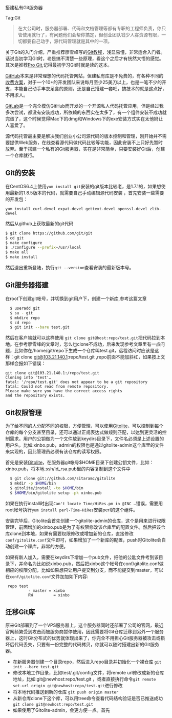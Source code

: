 搭建私有Git服务器

Tag:Git

>在大公司时，服务器部署、代码和文档管理等都有专职的工程师负责，你只管使用就行了，有问题他们会帮你搞定，但创业团队钱少人寡资源有限，一切都要自己动手，源代码管理就是其中的一项。

关于Git的入门介绍，严重推荐廖雪峰写的[Git教程](http://www.liaoxuefeng.com/wiki/0013739516305929606dd18361248578c67b8067c8c017b000)，浅显易懂，非常适合入门者。话说当初学习Git时，老是搞不清楚一些原理，看这个之后才有恍然大悟的感觉。其次是推荐[Pro Git](http://ikandou.com/book/7188000/),记得最初学习Git时就是读的这本。

[GitHub](https://github.com)本来是非常理想的代码托管网站，但建私有库是不免费的，有各种不同的[收费方案](https://github.com/pricing)，对于一个10+的开发团队来说每月至少25美刀以上，也是一笔不少的开支，本能自己动手丰衣足食的原则，还是自己搭建一套吧，搞技术的就是这点好，不用求人。

[GitLab](http://gitlab.org/)是一个完全模仿GitHub而开发的一个开源私人代码托管应用，但是经过我多次尝试，都没有安装成功，所依赖的东西实在太多了，有一个组件安装不成功就完蛋了，这个时候觉得Mac下的dmg和Windows下的exe安装方式实在太他妈让人喜爱了。

源代码托管最主要是解决我们创业小公司源代码的版本控制和管理，刚开始并不需要提供Web服务，在线查看源代码做代码比较等功能，因此安装不上只好先暂时放弃。至于搭建一个私有的Git服务器，实在是非常简单，只要安装好Git后，创建一个仓库就行。


## Git的安装
在CentOS6.4上使用`yum install git`安装的git版本比较老，是1.7.1的，如果想使用最新的1.8.5版本的代码，就需要自己手动编辑源代码安装 ，首先安装一些需要的开发包：

```
yum install curl-devel expat-devel gettext-devel openssl-devel zlib-devel
```

然后从github上获取最新的git代码 
```bash
$ git clone https://github.com/git/git
$ cd git
$ make configure
$ ./configure --prefix=/usr/local
$ make all
$ make install
```

然后退出重新登陆，执行`git --version`查看安装的最新版本号。

## Git服务器搭建

在root下创建git帐号，并切换到git用户下，创建一个新库,参考这篇文章
```bash
  $ useradd git
  $ su - git
  $ mkdire repo
  $ cd repo
  $ git init --bare test.git  
```
  然后在客户端就可以这样使用 `git clone git@host:repo/test.git`把代码拉到本地。在参考廖雪峰的文章时，怎么也clone不成功，后来发现参考文章里有一点问题，比如你在/home/git/repo下生成一个仓库叫test.git，远程访问时应该是这样：git clone git@103.21.140.1:repo/test.git  ,repo前面不能加斜杠，如果按上文那样会报如下错误：

```
git clone git@103.21.140.1:/repo/test.git
Cloning into 'test'…
fatal: '/repo/test.git' does not appear to be a git repository
fatal: Could not read from remote repository.
Please make sure you have the correct access rights
and the repository exists.
```
## Git权限管理

为了给不同的人分配不同的权限，方便管理，可以使用[Gitolite](https://github.com/sitaramc/gitolite/)，可以控制到每个仓库的每个分支甚至目录，还可以通过正规表达式做规则匹配，以达到更灵活的控制需求。用户的公钥做为一个文件放到keydirs目录下，文件名必须是上述设置的用户名，比如:xinbo.pub，admin的权限也是通过gitolite-admin这个库里的文件来实现的，因此管理员必须有该仓库的读写权限。

首先是安装[Gitolite](https://github.com/sitaramc/gitolite/)，在服务器git帐号$HOME目录下创建公钥文件，比如：xinbo.pub，将本地.ssh/id_rsa.pub里的内容复制到这个文件中

```bash
  $ git clone git://github.com/sitaramc/gitolite
  $ mkdir -p $HOME/bin
  $ gitolite/install -to $HOME/bin
  $ $HOME/bin/gitolite setup -pk xinbo.pub
```
  如果在执行install时出现`Can't locate Time/HiRes.pm in @INC …`错误，需要用root帐号执行`yum install perl-Time-HiRes`安装perl的这个组件。

安装完毕后，Gitolite会首先创建一个gitolite-admin的仓库，这个是用来进行权限管理，前面增加的xinbo.pub是为了有权限修改该仓库里的配置文件。然后把该仓库clone到本地，如果有需要权限修改或增加新的仓库，直接修改`conf/gitolite.conf`文件即可，如果增加了一个新库的配置，push时Gitolite会自动创建一个祼库，非常的方便。

如果有新人加入，需要在keydirs下增加一个pub文件，把他的公匙文件考到该目录下，并命名为比如说xinbo.pub，然后把xinbo这个帐号在conf/gitolite.conf做相应的权限分配，比如如果想只让用户提交到分支，而不能提交到master，可以在`conf/gitolite.conf`文件加加如下内容: 

```
 repo test
          - master = xinbo
          RW         = xinbo
```

## 迁移Git库

原来Git部署到了一个VPS服务器上，这个服务器同时还部署了公司的官网，最近官网频繁受到攻击而被服务商暂停使用，因此需要将Git仓库迁移到另外一个服务器上，这时Git分布式的优势就体现出来了，你完全不用担心Git服务器被攻击或损坏后代码丢失，只要有一份完整的代码拷贝，你就可以随时搭建出新的Git服务器。

* 在新服务器创建一个目录repo，然后进入repo目录并初始化一个裸仓库 `git init --bare test.git`
* 修改本地工作目录，比如test/.git/config文件，将remote url修改成新的仓库地址，比如:git@newhost:repo/test.git ，或者直接执行命令`git remote set-url origin git@newhost:repo/test.git`进行修改
* 将本地代码推送到新的仓库 `git push origin master`
* 从新仓库clone下这个库，可以用tree命令查看代码结构验证是否已推送成功 `git clone git@newhost:repo/test.git`
* 如果使用了Gitolite-admin，会更方便一点。首先